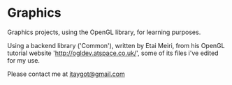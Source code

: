 # Graphics

Graphics projects, using the OpenGL library, for learning purposes.

Using a backend library ('Common'), written by Etai Meiri, from his OpenGL tutorial website 'http://ogldev.atspace.co.uk/',
some of its files i've edited for my use.

Please contact me at itaygot@gmail.com
